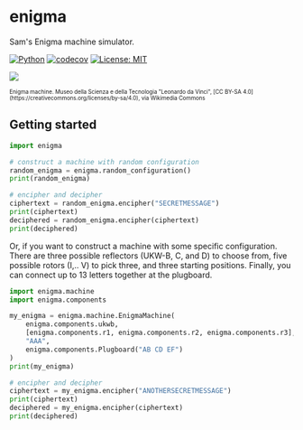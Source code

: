 enigma
======

Sam's Enigma machine simulator.

[![Python](https://github.com/samcunliffe/enigma/actions/workflows/pythonapp.yml/badge.svg)](https://github.com/samcunliffe/enigma/actions/workflows/pythonapp.yml)
[![codecov](https://codecov.io/gh/samcunliffe/enigma/branch/main/graph/badge.svg?token=IVW9Y284VG)](https://codecov.io/gh/samcunliffe/enigma)
[![License: MIT](https://img.shields.io/badge/License-MIT-brightgreen.svg)](https://github.com/samcunliffe/enigma/blob/main/LICENSE)


![](https://upload.wikimedia.org/wikipedia/commons/thumb/b/bd/Enigma_%28crittografia%29_-_Museo_scienza_e_tecnologia_Milano.jpg/440px-Enigma_%28crittografia%29_-_Museo_scienza_e_tecnologia_Milano.jpg)

<small>
    <small>
        Enigma machine. Museo della Scienza e della Tecnologia "Leonardo da Vinci", [CC BY-SA 4.0](https://creativecommons.org/licenses/by-sa/4.0), via Wikimedia Commons
    </small>
</small>
<br/>


Getting started
---------------

```python
import enigma

# construct a machine with random configuration
random_enigma = enigma.random_configuration()
print(random_enigma)

# encipher and decipher
ciphertext = random_enigma.encipher("SECRETMESSAGE")
print(ciphertext)
deciphered = random_enigma.encipher(ciphertext)
print(deciphered)
```

Or, if you want to construct a machine with some specific configuration.
There are three possible reflectors (UKW-B, C, and D) to choose from, 
five possible rotors (I,.. V) to pick three, and three starting positions.
Finally, you can connect up to 13 letters together at the plugboard.
```python
import enigma.machine
import enigma.components

my_enigma = enigma.machine.EnigmaMachine(
    enigma.components.ukwb,
    [enigma.components.r1, enigma.components.r2, enigma.components.r3],
    "AAA",
    enigma.components.Plugboard("AB CD EF")
)
print(my_enigma)

# encipher and decipher
ciphertext = my_enigma.encipher("ANOTHERSECRETMESSAGE")
print(ciphertext)
deciphered = my_enigma.encipher(ciphertext)
print(deciphered)
```
